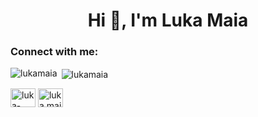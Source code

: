 <h1 align="center">Hi 👋, I'm Luka Maia</h1>
<h3 align="left">Connect with me:</h3>
<p align="left">
  
  <p><img align="left" src="https://github-readme-stats.vercel.app/api/top-langs?username=lukamaia&show_icons=true&theme=radical&locale=en&layout=compact" alt="lukamaia" /></p>

<p>&nbsp;<img align="center" src="https://github-readme-stats.vercel.app/api?username=lukamaia&show_icons=true&theme=radical&include_all_commits=true&locale=en" alt="lukamaia" /></p>

<a href="https://linkedin.com/in/luka-maia-7419a2204" target="blank"><img align="center" src="https://raw.githubusercontent.com/rahuldkjain/github-profile-readme-generator/master/src/images/icons/Social/linked-in-alt.svg" alt="luka-maia-7419a2204" height="30" width="40" /></a>
<a href="https://instagram.com/luka.maia" target="blank"><img align="center" src="https://raw.githubusercontent.com/rahuldkjain/github-profile-readme-generator/master/src/images/icons/Social/instagram.svg" alt="luka.maia" height="30" width="40" /></a>
</p>
